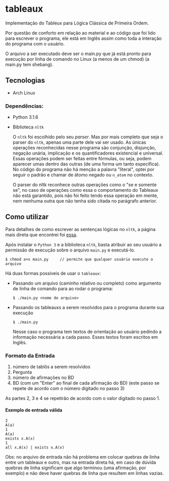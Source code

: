 # tableaux

Implementação do Tableux para Lógica Clássica de Primeira Ordem.

Por questão de conforto em relação ao material e ao código que foi lido para escrever o programa, ele está em Inglês assim como toda a interação do programa com o usuário.

O arquivo a ser executado deve ser o main.py que já está pronto para execução por linha de comando no Linux (a menos de um chmod) (a main.py tem shebang).

## Tecnologias

* Arch Linux

### Dependências:

* Python 3.1.6
* Biblioteca `nltk`

	O `nltk` foi escolhido pelo seu _parser_. Mas por mais completo que seja o parser do `nltk`, apenas uma parte dele vai ser usado. As únicas operações reconhecidas nesse programa são conjunção, disjunção, negação unária, implicação e os quantificadores existencial e universal. Essas operações podem ser feitas entre fórmulas, ou seja, podem aparecer umas dentro das outras (de uma forma um tanto específica). No código do programa não há menção a palavra "literal", optei por seguir o padrão e chamar de átomo negado ou `n_atom` no contexto.

	O parser do nltk reconhece outras operações como o "se e somente se", no caso de operações como essa o comportamento do Tableaux não está garantido, pois não foi feito tendo essa operação em mente, nem nenhuma outra que não tenha sido citada no parágrafo anterior.

## Como utilizar

Para detalhes de como escrever as sentenças lógicas no `nltk`, a página mais direta que encontrei foi [essa](http://www.nltk.org/howto/logic.html).

Após instalar o `Python 3` e a biblioteca `nltk`, basta atribuir ao seu usuário a permissão de execução sobre o arquivo `main.py` e executá-lo.

	$ chmod a+x main.py 	// permite que qualquer usuário execute o arquivo

Há duas formas possíveis de usar o `tableaux`: 

* Passando um arquivo (caminho relativo ou completo) como argumento de linha de comando para ao rodar o programa:
	
	```
	$ ./main.py <nome do arquivo>
	```

* Passando os tableauxs a serem resolvidos para o programa durante sua execução
	
	```
	$ ./main.py
	```

	Nesse caso o programa tem textos de orientação ao usuário pedindo a informação necessária a cada passo. Esses textos foram escritos em Inglês.

### Formato da Entrada

1. número de tablôs a serem resolvidos
2. Pergunta
3. número de afirmações no BD
4. BD (com um "Enter" ao final de cada afirmação do BD) (este passo se repete de acordo com o número digitado no passo 3)

As partes 2, 3 e 4 se repetirão de acordo com o valor digitado no passo 1.

#### Exemplo de entrada válida

```
2
A(a)
1
A(a)
exists x.A(x)
1
all x.A(x) | exists x.A(x)
```

Obs: no arquivo de entrada não há problema em colocar quebras de linha entre um tableaux e outro, mas na entrada direta há, em caso de dúvida quebras de linha significam que algo terminou (uma afirmação, por exemplo) e não deve haver quebras de linha que resultem em linhas vazias.
